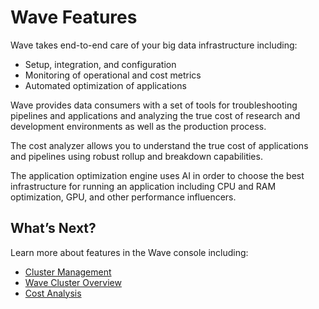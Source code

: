 # Wave Features

Wave takes end-to-end care of your big data infrastructure including:

- Setup, integration, and configuration
- Monitoring of operational and cost metrics
- Automated optimization of applications

Wave provides data consumers with a set of tools for troubleshooting pipelines and applications and analyzing the true cost of research and development environments as well as the production process.

The cost analyzer allows you to understand the true cost of applications and pipelines using robust rollup and breakdown capabilities.

The application optimization engine uses AI in order to choose the best infrastructure for running an application including CPU and RAM optimization, GPU, and other performance influencers.

## What’s Next?

Learn more about features in the Wave console including:

- [Cluster Management](wave/features/cluster-management)
- [Wave Cluster Overview](wave/features/wave-cluster-overview)
- [Cost Analysis](wave/features/cost-analysis)
